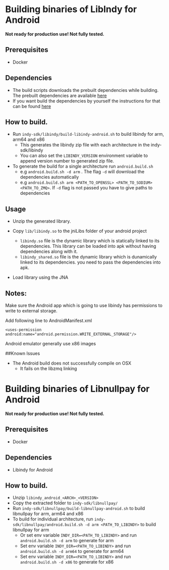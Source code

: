 # Building binaries of LibIndy for Android

**Not ready for production use! Not fully tested.**

## Prerequisites

- Docker

## Dependencies
- The build scripts downloads the prebuilt dependencies while building. The prebuilt dependencies are available [here](https://github.com/evernym/indy-android-dependencies/tree/master/prebuilt)
- If you want build the dependencies by yourself the instructions for that can be found [here](https://github.com/evernym/indy-android-dependencies)

## How to build.
- Run `indy-sdk/libindy/build-libindy-android.sh` to build libindy for arm, arm64 and x86
    - This generates the libindy zip file with each architecture in the indy-sdk/libindy
    - You can also set the `LIBINDY_VERSION` environment variable to append version number to generated zip file.
- To generate the build for a single architecture run `android.build.sh`
    - e.g  `android.build.sh -d arm` . The flag `-d` will download the dependencies automatically
    - e.g  `android.build.sh arm <PATH_TO_OPENSSL> <PATH_TO_SODIUM> <PATH_TO_ZMQ>`. If `-d` flag is not passed you have to give paths to dependencies

## Usage 
- Unzip the generated library.
- Copy `lib/libindy.so` to the jniLibs folder of your android project
    - `libindy.so` file is the dynamic library which is statically linked to its dependencies. This library can be loaded into apk without having dependencies along with it.
    - `libindy_shared.so` file is the dynamic library which is dunamically linked to its dependencies. you need to pass the dependencies into apk.
    
- Load library using the JNA


## Notes:
Make sure the Android app which is going to use libindy has permissions to write to external storage. 

Add following line to AndroidManifest.xml

`<uses-permission android:name="android.permission.WRITE_EXTERNAL_STORAGE"/>`

Android emulator generally use x86 images

##Known Issues

- The Android build does not successfully compile on OSX
    - It fails on the libzmq linking


# Building binaries of Libnullpay for Android

**Not ready for production use! Not fully tested.**

## Prerequisites

- Docker

## Dependencies
- Libindy for Android


## How to build.
- Unzip `libindy_android_<ARCH>_<VERSION>`
- Copy the extracted folder to `indy-sdk/libnullpay/`
- Run `indy-sdk/libnullpay/build-libnullpay-android.sh` to build libnullpay for arm, arm64 and x86
- To build for individual architecture, run `indy-sdk/libnullpay/android.build.sh -d arm <PATH_TO_LIBINDY>` to build libnullpay for arm
    - Or set env variable `INDY_DIR=<PATH_TO_LIBINDY>` and run `android.build.sh -d arm` to generate for arm
    - Set env variable `INDY_DIR=<PATH_TO_LIBINDY>` and run `android.build.sh -d arm64` to generate for arm64
    - Set env variable `INDY_DIR=<PATH_TO_LIBINDY>` and run `android.build.sh -d x86` to generate for x86



